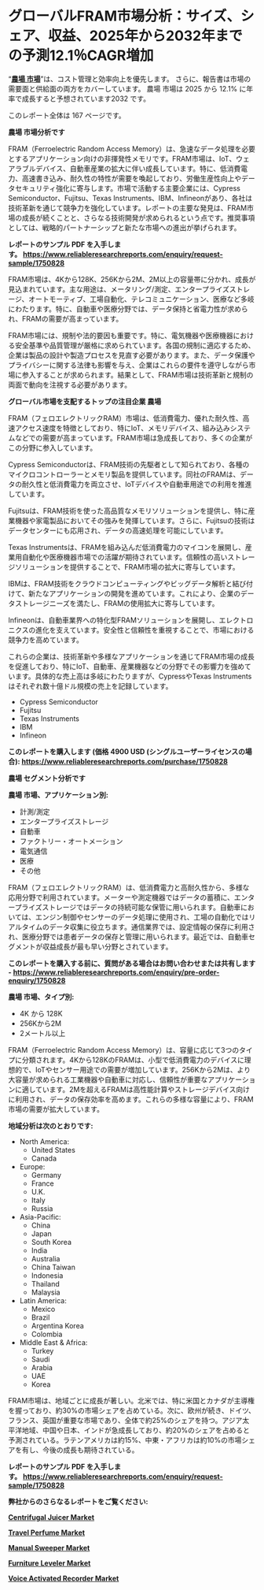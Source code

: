 <p><h1>グローバルFRAM市場分析：サイズ、シェア、収益、2025年から2032年までの予測12.1％CAGR増加</h1></p><p>&ldquo;<strong><a href="https://www.reliableresearchreports.com/fram-r1750828?utm_campaign=107&utm_medium=9&utm_source=Github&utm_content=ia&utm_term=07022025&utm_id=fram">農場 市場</a></strong>&rdquo;は、コスト管理と効率向上を優先します。 さらに、報告書は市場の需要面と供給面の両方をカバーしています。 農場 市場は 2025 から 12.1% に年率で成長すると予想されています2032 です。</p>
<p>このレポート全体は 167 ページです。</p>
<p><strong>農場 市場分析です</strong></p>
<p><p>FRAM（Ferroelectric Random Access Memory）は、急速なデータ処理を必要とするアプリケーション向けの非揮発性メモリです。FRAM市場は、IoT、ウェアラブルデバイス、自動車産業の拡大に伴い成長しています。特に、低消費電力、高速書き込み、耐久性の特性が需要を喚起しており、労働生産性向上やデータセキュリティ強化に寄与します。市場で活動する主要企業には、Cypress Semiconductor、Fujitsu、Texas Instruments、IBM、Infineonがあり、各社は技術革新を通じて競争力を強化しています。レポートの主要な発見は、FRAM市場の成長が続くことと、さらなる技術開発が求められるという点です。推奨事項としては、戦略的パートナーシップと新たな市場への進出が挙げられます。</p></p>
<p><strong>レポートのサンプル PDF を入手します。&nbsp;<a href="https://www.reliableresearchreports.com/enquiry/request-sample/1750828?utm_campaign=107&utm_medium=9&utm_source=Github&utm_content=ia&utm_term=07022025&utm_id=fram">https://www.reliableresearchreports.com/enquiry/request-sample/1750828</a></strong></p>
<p><p>FRAM市場は、4Kから128K、256Kから2M、2M以上の容量帯に分かれ、成長が見込まれています。主な用途は、メータリング/測定、エンタープライズストレージ、オートモーティブ、工場自動化、テレコミュニケーション、医療など多岐にわたります。特に、自動車や医療分野では、データ保持と省電力性が求められ、FRAMの需要が高まっています。</p><p>FRAM市場には、規制や法的要因も重要です。特に、電気機器や医療機器における安全基準や品質管理が厳格に求められています。各国の規制に適応するため、企業は製品の設計や製造プロセスを見直す必要があります。また、データ保護やプライバシーに関する法律も影響を与え、企業はこれらの要件を遵守しながら市場に参入することが求められます。結果として、FRAM市場は技術革新と規制の両面で動向を注視する必要があります。</p></p>
<p><strong>グローバル市場を支配するトップの注目企業 農場</strong></p>
<p><p>FRAM（フェロエレクトリックRAM）市場は、低消費電力、優れた耐久性、高速アクセス速度を特徴としており、特にIoT、メモリデバイス、組み込みシステムなどでの需要が高まっています。FRAM市場は急成長しており、多くの企業がこの分野に参入しています。</p><p>Cypress Semiconductorは、FRAM技術の先駆者として知られており、各種のマイクロコントローラーとメモリ製品を提供しています。同社のFRAMは、データの耐久性と低消費電力を両立させ、IoTデバイスや自動車用途での利用を推進しています。</p><p>Fujitsuは、FRAM技術を使った高品質なメモリソリューションを提供し、特に産業機器や家電製品においてその強みを発揮しています。さらに、Fujitsuの技術はデータセンターにも応用され、データの高速処理を可能にしています。</p><p>Texas Instrumentsは、FRAMを組み込んだ低消費電力のマイコンを展開し、産業用自動化や医療機器市場での活躍が期待されています。信頼性の高いストレージソリューションを提供することで、FRAM市場の拡大に寄与しています。</p><p>IBMは、FRAM技術をクラウドコンピューティングやビッグデータ解析と結び付けて、新たなアプリケーションの開発を進めています。これにより、企業のデータストレージニーズを満たし、FRAMの使用拡大に寄与しています。</p><p>Infineonは、自動車業界への特化型FRAMソリューションを展開し、エレクトロニクスの進化を支えています。安全性と信頼性を重視することで、市場における競争力を高めています。</p><p>これらの企業は、技術革新や多様なアプリケーションを通じてFRAM市場の成長を促進しており、特にIoT、自動車、産業機器などの分野でその影響力を強めています。具体的な売上高は多岐にわたりますが、CypressやTexas Instrumentsはそれぞれ数十億ドル規模の売上を記録しています。</p></p>
<p><ul><li>Cypress Semiconductor</li><li>Fujitsu</li><li>Texas Instruments</li><li>IBM</li><li>Infineon</li></ul></p>
<p><strong>このレポートを購入します (価格 4900 USD (シングルユーザーライセンスの場合):&nbsp;<a href="https://www.reliableresearchreports.com/purchase/1750828?utm_campaign=107&utm_medium=9&utm_source=Github&utm_content=ia&utm_term=07022025&utm_id=fram">https://www.reliableresearchreports.com/purchase/1750828</a></strong></p>
<p><strong>農場 セグメント分析です</strong></p>
<p><strong>農場 市場、アプリケーション別:</strong></p>
<p><ul><li>計測/測定</li><li>エンタープライズストレージ</li><li>自動車</li><li>ファクトリー・オートメーション</li><li>電気通信</li><li>医療</li><li>その他</li></ul></p>
<p><p>FRAM（フェロエレクトリックRAM）は、低消費電力と高耐久性から、多様な応用分野で利用されています。メーターや測定機器ではデータの蓄積に、エンタープライズストレージではデータの持続可能な保管に用いられます。自動車においては、エンジン制御やセンサーのデータ処理に使用され、工場の自動化ではリアルタイムのデータ収集に役立ちます。通信業界では、設定情報の保存に利用され、医療分野では患者データの保存と管理に用いられます。最近では、自動車セグメントが収益成長が最も早い分野とされています。</p></p>
<p><strong>このレポートを購入する前に、質問がある場合はお問い合わせまたは共有します - <a href="https://www.reliableresearchreports.com/enquiry/pre-order-enquiry/1750828?utm_campaign=107&utm_medium=9&utm_source=Github&utm_content=ia&utm_term=07022025&utm_id=fram">https://www.reliableresearchreports.com/enquiry/pre-order-enquiry/1750828</a></strong></p>
<p><strong>農場 市場、タイプ別:</strong></p>
<p><ul><li>4K から 128K</li><li>256Kから2M</li><li>2メートル以上</li></ul></p>
<p><p>FRAM（Ferroelectric Random Access Memory）は、容量に応じて3つのタイプに分類されます。4Kから128KのFRAMは、小型で低消費電力のデバイスに理想的で、IoTやセンサー用途での需要が増加しています。256Kから2Mは、より大容量が求められる工業機器や自動車に対応し、信頼性が重要なアプリケーションに適しています。2Mを超えるFRAMは高性能計算やストレージデバイス向けに利用され、データの保存効率を高めます。これらの多様な容量により、FRAM市場の需要が拡大しています。</p></p>
<p><strong>地域分析は次のとおりです:</strong></p>
<p><ul>
    <li>
        North America:
        <ul>
            <li>United States</li>
            <li>Canada</li>
        </ul>
    </li>
    <li>
        Europe:
        <ul>
            <li>Germany</li>
            <li>France</li>
            <li>U.K.</li>
            <li>Italy</li>
            <li>Russia</li>
        </ul>
    </li>
    <li>
        Asia-Pacific:
        <ul>
            <li>China</li>
            <li>Japan</li>
            <li>South Korea</li>
            <li>India</li>
            <li>Australia</li>
            <li>China Taiwan</li>
            <li>Indonesia</li>
            <li>Thailand</li>
            <li>Malaysia</li>
        </ul>
    </li>
    <li>
        Latin America:
        <ul>
            <li>Mexico</li>
            <li>Brazil</li>
            <li>Argentina Korea</li>
            <li>Colombia</li>
        </ul>
    </li>
    <li>
        Middle East & Africa:
        <ul>
            <li>Turkey</li>
            <li>Saudi</li>
            <li>Arabia</li>
            <li>UAE</li>
            <li>Korea</li>
        </ul>
    </li>
    </ul></p>
<p><p>FRAM市場は、地域ごとに成長が著しい。北米では、特に米国とカナダが主導権を握っており、約30%の市場シェアを占めている。次に、欧州が続き、ドイツ、フランス、英国が重要な市場であり、全体で約25%のシェアを持つ。アジア太平洋地域、中国や日本、インドが急成長しており、約20%のシェアを占めると予測されている。ラテンアメリカは約15%、中東・アフリカは約10%の市場シェアを有し、今後の成長も期待されている。</p></p>
<p><strong>レポートのサンプル PDF を入手します。&nbsp;<a href="https://www.reliableresearchreports.com/enquiry/request-sample/1750828?utm_campaign=107&utm_medium=9&utm_source=Github&utm_content=ia&utm_term=07022025&utm_id=fram">https://www.reliableresearchreports.com/enquiry/request-sample/1750828</a></strong></p>
<p><strong></strong></p>
<p><strong></strong></p>
<p><strong></strong></p>
<p><strong></strong></p>
<p><strong>弊社からのさらなるレポートをご覧ください:</strong></p>
<p><strong><p><a href="https://github.com/saaindosya/Market-Research-Report-List-1/blob/main/centrifugal-juicer-market.md?utm_campaign=107&utm_medium=9&utm_source=Github&utm_content=ia&utm_term=07022025&utm_id=fram">Centrifugal Juicer Market</a></p><p><a href="https://github.com/penglatilles/Market-Research-Report-List-1/blob/main/travel-perfume-market.md?utm_campaign=107&utm_medium=9&utm_source=Github&utm_content=ia&utm_term=07022025&utm_id=fram">Travel Perfume Market</a></p><p><a href="https://github.com/ternainglin/Market-Research-Report-List-1/blob/main/manual-sweeper-market.md?utm_campaign=107&utm_medium=9&utm_source=Github&utm_content=ia&utm_term=07022025&utm_id=fram">Manual Sweeper Market</a></p><p><a href="https://github.com/lalolatiot/Market-Research-Report-List-1/blob/main/furniture-leveler-market.md?utm_campaign=107&utm_medium=9&utm_source=Github&utm_content=ia&utm_term=07022025&utm_id=fram">Furniture Leveler Market</a></p><p><a href="https://github.com/zurubting/Market-Research-Report-List-1/blob/main/voice-activated-recorder-market.md?utm_campaign=107&utm_medium=9&utm_source=Github&utm_content=ia&utm_term=07022025&utm_id=fram">Voice Activated Recorder Market</a></p></strong></p>